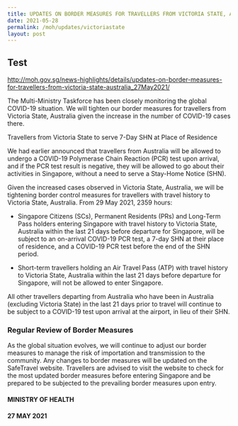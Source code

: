```yaml
---
title: UPDATES ON BORDER MEASURES FOR TRAVELLERS FROM VICTORIA STATE, AUSTRALIA
date: 2021-05-28
permalink: /moh/updates/victoriastate
layout: post
---
```

## Test 

<a>http://moh.gov.sg/news-highlights/details/updates-on-border-measures-for-travellers-from-victoria-state-australia_27May2021/</a>

The Multi-Ministry Taskforce has been closely monitoring the global COVID-19 situation. We will tighten our border measures for travellers from Victoria State, Australia given the increase in the number of COVID-19 cases there.

Travellers from Victoria State to serve 7-Day SHN at Place of Residence 

We had earlier announced that travellers from Australia will be allowed to undergo a COVID-19 Polymerase Chain Reaction (PCR) test upon arrival, and if the PCR test result is negative, they will be allowed to go about their activities in Singapore, without a need to serve a Stay-Home Notice (SHN).

Given the increased cases observed in Victoria State, Australia, we will be tightening border control measures for travellers with travel history to Victoria State, Australia. From 29 May 2021, 2359 hours:

- Singapore Citizens (SCs), Permanent Residents (PRs) and Long-Term Pass holders entering Singapore with travel history to Victoria State, Australia within the last 21 days before departure for Singapore, will be subject to an on-arrival COVID-19 PCR test, a 7-day SHN at their place of residence, and a COVID-19 PCR test before the end of the SHN period. 

- Short-term travellers holding an Air Travel Pass (ATP) with travel history to Victoria State, Australia within the last 21 days before departure for Singapore, will not be allowed to enter Singapore.

All other travellers departing from Australia who have been in Australia (excluding Victoria State) in the last 21 days prior to travel will continue to be subject to a COVID-19 test upon arrival at the airport, in lieu of their SHN.  

### Regular Review of Border Measures

As the global situation evolves, we will continue to adjust our border measures to manage the risk of importation and transmission to the community. Any changes to border measures will be updated on the SafeTravel website. Travellers are advised to visit the website to check for the most updated border measures before entering Singapore and be prepared to be subjected to the prevailing border measures upon entry.

#### MINISTRY OF HEALTH
#### 27 MAY 2021